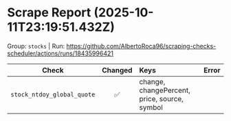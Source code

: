 # Scrape Report (2025-10-11T23:19:51.432Z)

Group: `stocks`  |  Run: https://github.com/AlbertoRoca96/scraping-checks-scheduler/actions/runs/18435996421

| Check | Changed | Keys | Error |
|---|:---:|:--|:--|
| `stock_ntdoy_global_quote` | ✅ | change, changePercent, price, source, symbol |  |
